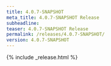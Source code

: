 ```yaml
---
title: 4.0.7-SNAPSHOT
meta_title: 4.0.7-SNAPSHOT Release
subheadline: 
teaser: 4.0.7-SNAPSHOT Release
permalink: /releases/4.0.7-SNAPSHOT/
version: 4.0.7-SNAPSHOT
---
```


{% include _release.html %}
